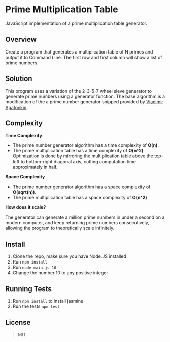 # Prime Multiplication Table

JavaScript implementation of a prime multiplication table generator. 

## Overview

Create a program that generates a multiplication table of N primes and output it to Command Line. The first row and first column will show a list of prime numbers. 

## Solution
This program uses a variation of the 2-3-5-7 wheel sieve generator to generate prime numbers using a generator function. The base algorithm is a modification of the a prime number generator snipped provided by [Vladimir Agafonkin](https://beta.observablehq.com/@mourner/fast-prime-generator).

## Complexity
**Time Complexity**
- The prime number generator algorithm has a time complexity of **O(n)**.
- The prime multiplication table has a time complexity of **O(n^2)**. Optimization is done by mirroring the multiplication table above the top-left to bottom-right diagonal axis, cutting computation time approximately in half.

**Space Complexity**
- The prime number generator algorithm has a space complexity of **O(sqrt(n))**. 
- The prime multiplication table has a space complexity of **O(n^2)** 

**How does it scale?**

The generator can generate a million prime numbers in under a second on a modern computer, and keep returning prime numbers consecutively, allowing the program to theoretically scale infinitely.

## Install
1. Clone the repo, make sure you have Node.JS installed
2. Run `npm install`
3. Run `node main.js 10`
4. Change the number 10 to any positive integer

## Running Tests
1. Run `npm install` to install jasmine
2. Run the tests `npm test`

License
----
> MIT
